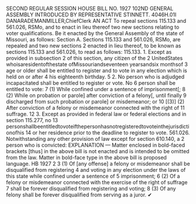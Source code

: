 SECOND REGULAR SESSION
HOUSE BILL NO. 1927
102ND GENERAL ASSEMBLY
INTRODUCED BY REPRESENTATIVE STINNETT.
4046H.01I DANARADEMANMILLER,ChiefClerk
AN ACT
To repeal sections 115.133 and 561.026, RSMo, and to enact in lieu thereof two new sections
relating to voter qualifications.
Be it enacted by the General Assembly of the state of Missouri, as follows:
Section A. Sections 115.133 and 561.026, RSMo, are repealed and two new sections
2 enacted in lieu thereof, to be known as sections 115.133 and 561.026, to read as follows:
115.133. 1. Except as provided in subsection 2 of this section, any citizen of the
2 UnitedStates whoisaresidentofthestate ofMissouriandseventeen yearsandsix monthsof
3 age or older shall be entitled to register and to vote in any election which is held on or after
4 his eighteenth birthday.
5 2. No person who is adjudged incapacitated shall be entitled to register or vote. No
6 person shall be entitled to vote:
7 (1) While confined under a sentence of imprisonment[;
8 (2) While on probation or parole] after conviction of a felony[, until finally
9 discharged from such probation or parole] or misdemeanor; or
10 [(3)] (2) After conviction of a felony or misdemeanor connected with the right of
11 suffrage.
12 3. Except as provided in federal law or federal elections and in section 115.277, no
13 personshallbeentitledtovoteifthepersonhasnotregisteredtovoteinthejurisdictionofhis
14 or her residence prior to the deadline to register to vote.
561.026. Notwithstanding any other provision of law except for section 610.140, a
2 person who is convicted:
EXPLANATION — Matter enclosed in bold-faced brackets [thus] in the above bill is not enacted and is
intended to be omitted from the law. Matter in bold-face type in the above bill is proposed language.
HB 1927 2
3 (1) Of [any offense] a felony or misdemeanor shall be disqualified from registering
4 and voting in any election under the laws of this state while confined under a sentence of
5 imprisonment;
6 (2) Of a felony or misdemeanor connected with the exercise of the right of suffrage
7 shall be forever disqualified from registering and voting;
8 (3) Of any felony shall be forever disqualified from serving as a juror.
✔